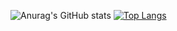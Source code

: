 ![Anurag's GitHub stats](https://github-readme-stats.vercel.app/api?username=FlavioCaruso&count_private=true&theme=dracula)
[![Top Langs](https://github-readme-stats.vercel.app/api/top-langs/?username=FlavioCaruso&layout=compact)](https://github.com/anuraghazra/github-readme-stats)

<!--
**FlavioCaruso/FlavioCaruso** is a ✨ _special_ ✨ repository because its `README.md` (this file) appears on your GitHub profile.

Here are some ideas to get you started:

- 🔭 I’m currently working on ...
- 🌱 I’m currently learning ...
- 👯 I’m looking to collaborate on ...
- 🤔 I’m looking for help with ...
- 💬 Ask me about ...
- 📫 How to reach me: ...
- 😄 Pronouns: ...
- ⚡ Fun fact: ...
-->
